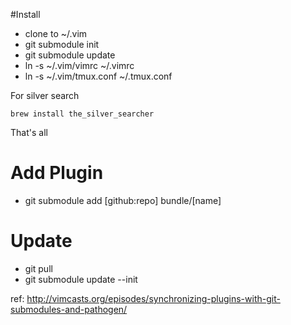 #Install

- clone to ~/.vim
- git submodule init
- git submodule update
- ln -s ~/.vim/vimrc ~/.vimrc
- ln -s ~/.vim/tmux.conf ~/.tmux.conf

For silver search

```
brew install the_silver_searcher
```

That's all

# Add Plugin

- git submodule add [github:repo] bundle/[name]

# Update

- git pull
- git submodule update --init

ref: http://vimcasts.org/episodes/synchronizing-plugins-with-git-submodules-and-pathogen/
